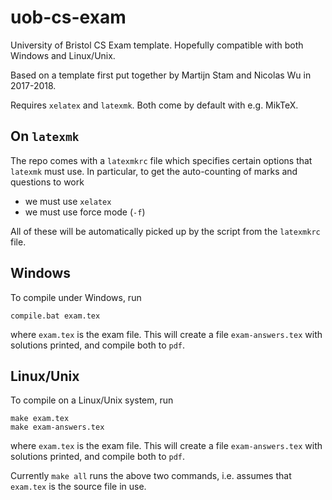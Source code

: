 # uob-cs-exam

University of Bristol CS Exam template. Hopefully compatible with both Windows and Linux/Unix.

Based on a template first put together by Martijn Stam and Nicolas Wu in 2017-2018.

Requires `xelatex` and `latexmk`. Both come by default with e.g. MikTeX.

## On `latexmk`

The repo comes with a `latexmkrc` file which specifies certain options that
`latexmk` must use. In particular, to get the auto-counting of marks and
questions to work
* we must use `xelatex`
* we must use force mode (`-f`)

All of these will be automatically picked up by the script from the
`latexmkrc` file.

## Windows

To compile under Windows, run
```
compile.bat exam.tex
````
where `exam.tex` is the exam file. This will create a file `exam-answers.tex`
with solutions printed, and compile both to `pdf`.

## Linux/Unix

To compile on a Linux/Unix system, run
```
make exam.tex
make exam-answers.tex
```
where `exam.tex` is the exam file. This will create a file `exam-answers.tex`
with solutions printed, and compile both to `pdf`.

Currently `make all` runs the above two commands, i.e. assumes that
`exam.tex` is the source file in use.
